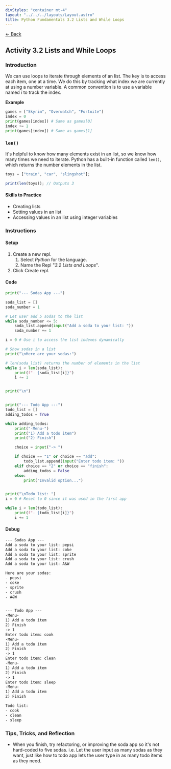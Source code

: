 ```yaml
---
divStyles: "container mt-4"
layout: "../../../layouts/Layout.astro"
title: Python Fundamentals 3.2 Lists and While Loops
---
```


[← Back](/python-fundamentals/)

## Activity 3.2 Lists and While Loops

### Introduction

We can use loops to iterate through elements of an list. The key is to access each item, one at a time. We do this by tracking what index we are currently at using a number variable. A common convention is to use a variable named _i_ to track the index.

**Example**

```python
games = ["Skyrim", "Overwatch", "Fortnite"]
index = 0
print(games[index]) # Same as games[0]
index += 1
print(games[index]) # Same as games[1]
```

### `len()`

It's helpful to know how many elements exist in an list, so we know how many times we need to iterate. Python has a built-in function called `len()`, which returns the number elements in the list.

```js
toys = ["train", "car", "slingshot"];

print(len(toys)); // Outputs 3
```

#### Skills to Practice

- Creating lists
- Setting values in an list
- Accessing values in an list using integer variables

### Instructions

#### Setup

1. Create a new repl.
   1. Select _Python_ for the language.
   2. Name the Repl "_3.2 Lists and Loops_".
2. Click Create repl.

#### Code

```python
print("--- Sodas App ---")

soda_list = []
soda_number = 1

# Let user add 5 sodas to the list
while soda_number <= 5:
    soda_list.append(input("Add a soda to your list: "))
    soda_number += 1

i = 0 # Use i to access the list indexes dynamically

# Show sodas in a list
print("\nHere are your sodas:")

# len(soda_list) returns the number of elements in the list
while i < len(soda_list):
    print(f"- {soda_list[i]}")
    i += 1


print("\n")


print("--- Todo App ---")
todo_list = []
adding_todos = True

while adding_todos:
    print("-Menu-")
    print("1) Add a todo item")
    print("2) Finish")

    choice = input("-> ")

    if choice == "1" or choice == "add":
        todo_list.append(input("Enter todo item: "))
    elif choice == "2" or choice == "finish":
        adding_todos = False
    else:
        print("Invalid option...")


print("\nTodo list: ")
i = 0 # Reset to 0 since it was used in the first app

while i < len(todo_list):
    print(f"- {todo_list[i]}")
    i += 1
```

#### Debug

```txt
--- Sodas App ---
Add a soda to your list: pepsi
Add a soda to your list: coke
Add a soda to your list: sprite
Add a soda to your list: crush
Add a soda to your list: A&W

Here are your sodas:
- pepsi
- coke
- sprite
- crush
- A&W


--- Todo App ---
-Menu-
1) Add a todo item
2) Finish
-> 1
Enter todo item: cook
-Menu-
1) Add a todo item
2) Finish
-> 1
Enter todo item: clean
-Menu-
1) Add a todo item
2) Finish
-> 1
Enter todo item: sleep
-Menu-
1) Add a todo item
2) Finish

Todo list:
- cook
- clean
- sleep
```

### Tips, Tricks, and Reflection

- When you finish, try refactoring, or improving the soda app so it's not hard-coded to five sodas. i.e. Let the user input as many sodas as they want, just like how to todo app lets the user type in as many todo items as they need.
